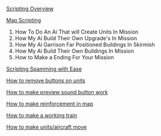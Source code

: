 [Scripting Overview](https://opensage.readthedocs.io/systems/scripting/index.html)

[Map Scripting](http://www.cnclabs.com/forums/cnc_postst16829_Tutorials-By-AdrianeMapMaker.aspx)
1. How To Do An Ai That will Create Units In Mission
2. How My Ai Build Their Own Upgrade's In Mission
3. How My Ai Garrison Far Positioned Buildings In Skirmish
4. How My Ai Build Their Own Buildings In Mission 
5. How to Make a Ending For Your Mission

[Scripting Spamming with Ease](https://youtu.be/UcBUGb81vKM)

[How to remove buttons on units](https://youtu.be/tH5koYtbxZo)

[How to make preview sound button work](https://www.cnclabs.com/forums/cnc_postst7211_Want-To-Get-The--Preview-Sound--Button-Working.aspx)

[How to make reinforcement in map](https://youtu.be/HXNW5_8k2oc)

[How to make a working train](https://youtu.be/92P_h62Vlhs)

[How to make units/aircraft move](https://youtu.be/gG_26BDQiaw)
